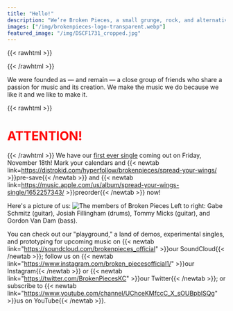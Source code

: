 ```yaml
---
title: "Hello!"
description: "We’re Broken Pieces, a small grunge, rock, and alternative band from the Kansas City area. We are open to playing live."
images: ["/img/brokenpieces-logo-transparent.webp"]
featured_image: "/img/DSCF1731_cropped.jpg"
---
```


{{< rawhtml >}}
<!--This theme automatically puts the page title and description at the top of the page, so we start at the second paragraph and don't add the "Hello!"-->
{{< /rawhtml >}}

We were founded as — and remain — a close group of friends who share a passion for music and its creation. We make the music we do because we like it and we like to make it.

{{< rawhtml >}}<h1 style="color: red;">ATTENTION!</h1>{{< /rawhtml >}}
We have our [first ever single](/news/new-single) coming out on Friday, November 18th! Mark your calendars and {{< newtab link=https://distrokid.com/hyperfollow/brokenpieces/spread-your-wings/ >}}pre-save{{< /newtab >}} and {{< newtab link=https://music.apple.com/us/album/spread-your-wings-single/1652257343/ >}}preorder{{< /newtab >}} now!

Here's a picture of us:
![The members of Broken Pieces](/img/DSCF1731_cropped.jpg)
Left to right: Gabe Schmitz (guitar), Josiah Fillingham (drums), Tommy Micks (guitar), and Gordon Van Dam (bass).

You can check out our "playground," a land of demos, experimental singles, and prototyping for upcoming music on {{< newtab link="https://soundcloud.com/brokenpieces_official" >}}our SoundCloud{{< /newtab >}}; follow us on {{< newtab link="https://www.instagram.com/broken_piecesofficial1/" >}}our Instagram{{< /newtab >}} or {{< newtab link="https://twitter.com/BrokenPiecesKC" >}}our Twitter{{< /newtab >}}; or subscribe to {{< newtab link="https://www.youtube.com/channel/UChceKMfccC_X_sOUBpblSQg" >}}us on YouTube{{< /newtab >}}.
